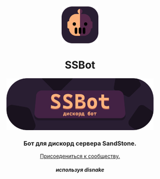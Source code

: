 <p align="center">
  <img src="Img/botlogo.png" style="width: 100px;"/>
</p>

<h1 align="center"> 
    SSBot 
</h1>

<p align="center">
  <img src="Img/Banner.png" style="width: 400px;"/>
</p>

<h3 align="center"> 
    Бот для дискорд сервера SandStone.
 </h3>

<p align="center">
<a href=" https://discord.gg/ukmCcasFdu">Присоедениться к сообществу.<a/>  
</p>

<h5 align="center">
    используя disnake
</h5>